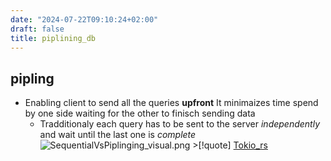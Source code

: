 ```yaml
---
date: "2024-07-22T09:10:24+02:00"
draft: false
title: piplining_db
---
```


## pipling

-   Enabling client to send all the queries **upfront** It minimaizes
    time spend by one side waiting for the other to finisch sending data
    -   Tradditionaly each query has to be sent to the server
        *independently* and wait until the last one is *complete*
        ![SequentialVsPiplinging_visual.png](/Notes/SequentialVsPiplinging_visual.png) >\[!quote\]
        [Tokio_rs](/Notes/posts/libriairies/Tokio_rs)

